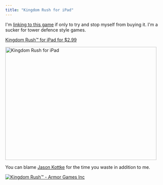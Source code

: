 ```yaml
---
title: "Kingdom Rush for iPad"
---
```

<p>I'm <a href="http://click.linksynergy.com/fs-bin/stat?id=6PFrOqNV4B8&amp;offerid=146261&amp;type=3&amp;subid=0&amp;tmpid=1826&amp;RD_PARM1=http%253A%252F%252Fitunes.apple.com%252Fca%252Fapp%252Fkingdom-rush%252Fid489265199%253Fmt%253D8%2526uo%253D4%2526partnerId%253D30">linking to this game</a> if only to try and stop myself from buying it. I'm a sucker for tower defence style games.</p>
<p><a href="http://click.linksynergy.com/fs-bin/stat?id=6PFrOqNV4B8&offerid=146261&type=3&subid=0&tmpid=1826&RD_PARM1=http%253A%252F%252Fitunes.apple.com%252Fca%252Fapp%252Fkingdom-rush%252Fid489265199%253Fmt%253D8%2526uo%253D4%2526partnerId%253D30" target="itunes_store">Kingdom Rush™ for iPad for $2.99</a></p>
<p><img src="https://chrisenns.com/wp-content/uploads/2012/01/Kingdom-Rush-for-iPad.png" alt="Kingdom Rush for iPad" title="Kingdom Rush for iPad" width="476" height="356" class="aligncenter size-full wp-image-19970" /></p>
<p>You can blame <a href="http://kottke.org/12/01/kingdom-rush-for-ipad">Jason Kottke</a> for the time you waste in addition to me.</p>
<p><a href="http://click.linksynergy.com/fs-bin/stat?id=6PFrOqNV4B8&offerid=146261&type=3&subid=0&tmpid=1826&RD_PARM1=http%253A%252F%252Fitunes.apple.com%252Fca%252Fapp%252Fkingdom-rush%252Fid489265199%253Fmt%253D8%2526uo%253D4%2526partnerId%253D30" target="itunes_store"><img src="http://ax.phobos.apple.com.edgesuite.net/images/web/linkmaker/badge_appstore-lrg.gif" alt="Kingdom Rush™ - Armor Games Inc" style="border: 0;"/></a></p>
